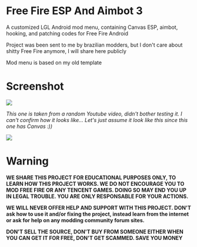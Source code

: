 # Free Fire ESP And Aimbot 3
A customized LGL Android mod menu, containing Canvas ESP, aimbot, hooking, and patching codes for Free Fire Android

Project was been sent to me by brazilian modders, but I don't care about shitty Free Fire anymore, I will share here publicly

Mod menu is based on my old template

# Screenshot
![](https://i.imgur.com/JJFEQor.png)

*This one is taken from a random Youtube video, didn't bother testing it. I can't confirm how it looks like... Let's just assume it look like this since this one has Canvas :))*

![](https://i.imgur.com/SEQXUr1.png)

# Warning
**WE SHARE THIS PROJECT FOR EDUCATIONAL PURPOSES ONLY, TO LEARN HOW THIS PROJECT WORKS. WE DO NOT ENCOURAGE YOU TO MOD FREE FIRE OR ANY TENCENT GAMES. DOING SO MAY END YOU UP IN LEGAL TROUBLE. YOU ARE ONLY RESPONSABLE FOR YOUR ACTIONS.**

**WE WILL NEVER OFFER HELP AND SUPPORT WITH THIS PROJECT. DON'T ask how to use it and/or fixing the project, instead learn from the internet or ask for help on any modding community forum sites.**

**DON'T SELL THE SOURCE, DON'T BUY FROM SOMEONE EITHER WHEN YOU CAN GET IT FOR FREE, DON'T GET SCAMMED. SAVE YOU MONEY**
